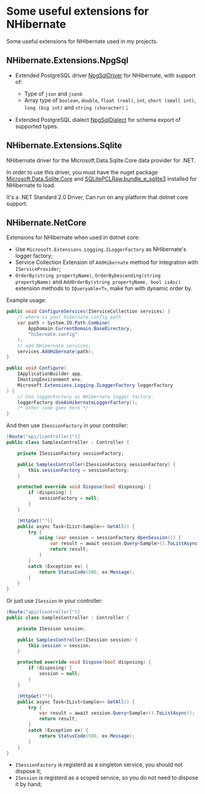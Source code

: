 # Some useful extensions for NHibernate

Some useful extensions for NHibernate used in my projects.

## NHibernate.Extensions.NpgSql

- Extended PostgreSQL driver [NpgSqlDriver](https://github.com/beginor/nhibernate-extensions/blob/master/src/NHibernate.Extensions.NpgSql/NpgSqlDriver.cs) for NHibernate, with support of:

  - Type of `json` and `jsonb`
  - Array type of `boolean`, `double`, `float (real)`, `int`, `short (small int)`,
  `long (big int)` and `string (character)`；

- Extended PostgreSQL dialect [NpgSqlDialect](https://github.com/beginor/nhibernate-extensions/blob/master/src/NHibernate.Extensions.NpgSql/NpgSqlDialect.cs) for schema export of supported types.

## NHibernate.Extensions.Sqlite

NHibernate driver for the Microsoft.Data.Sqlite.Core data provider for .NET.

In order to use this driver, you must have the nuget package [Microsoft.Data.Sqlite.Core](https://www.nuget.org/packages/Microsoft.Data.Sqlite.Core/) and [SQLitePCLRaw.bundle_e_sqlite3](https://www.nuget.org/packages/SQLitePCLRaw.bundle_e_sqlite3/) installed for NHibernate to load.

It's a .NET Standard 2.0 Driver, Can run on any platform that dotnet core support.

## NHibernate.NetCore

Extensions for NHibernate when used in dotnet core:

- Use `Microsoft.Extensions.Logging.ILoggerFactory` as NHibernate's logger factory;
- Service Collection Extension of `AddHibernate` method for integration with `IServiceProvider`;
- `OrderBy(string propertyName)`, `OrderByDescending(string propertyName)` and
  `AddOrderBy(string propertyName, bool isAsc)` extension methods to `IQueryable<T>`, 
  make fun with dynamic order by.

Example usage:

```cs
public void ConfigureServices(IServiceCollection services) {
    // where is your hibernate.config path
    var path = System.IO.Path.Combine(
        AppDomain.CurrentDomain.BaseDirectory,
        "hibernate.config"
    );
    // add NHibernate services;
    services.AddHibernate(path);
}

public void Configure(
    IApplicationBuilder app,
    IHostingEnvironment env,
    Microsoft.Extensions.Logging.ILoggerFactory loggerFactory
) {
    // Use loggerFactory as NHibernate logger factory.
    loggerFactory.UseAsHibernateLoggerFactory();
    /* other code goes here */
}
```

And then use `ISessionFactory` in your controller:

```cs
[Route("api/[controller]")]
public class SamplesController : Controller {

    private ISessionFactory sessionFactory;

    public SamplesController(ISessionFactory sessionFactory) {
        this.sessionFactory = sessionFactory;
    }

    protected override void Dispose(bool disposing) {
        if (disposing) {
            sessionFactory = null;
        }
    }

    [HttpGet("")]
    public async Task<IList<Sample>> GetAll() {
        try {
            using (var session = sessionFactory.OpenSession()) {
                var result = await session.Query<Sample>().ToListAsync();
                return result;
            }
        }
        catch (Exception ex) {
            return StatusCode(500, ex.Message);
        }
    }
}
```

Or just use `ISession` in your controller:

```cs
[Route("api/[controller]")]
public class SamplesController : Controller {

    private ISession session;

    public SamplesController(ISession session) {
        this.session = session;
    }

    protected override void Dispose(bool disposing) {
        if (disposing) {
            session = null;
        }
    }

    [HttpGet("")]
    public async Task<IList<Sample>> GetAll() {
        try {
            var result = await session.Query<Sample>().ToListAsync();
            return result;
        }
        catch (Exception ex) {
            return StatusCode(500, ex.Message);
        }
    }
}
```

- `ISessionFactory` is registerd as a singleton service, you should not dispose it;
- `ISession` is registerd as a scoped service, so you do not need to dispose it by hand;
